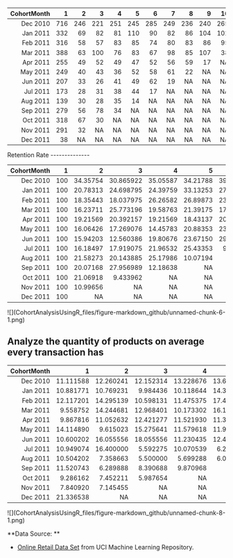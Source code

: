 <table class="table table-condensed">
<thead>
<tr>
<th style="text-align:right;">
CohortMonth
</th>
<th style="text-align:right;">
1
</th>
<th style="text-align:right;">
2
</th>
<th style="text-align:right;">
3
</th>
<th style="text-align:right;">
4
</th>
<th style="text-align:right;">
5
</th>
<th style="text-align:right;">
6
</th>
<th style="text-align:right;">
7
</th>
<th style="text-align:right;">
8
</th>
<th style="text-align:right;">
9
</th>
<th style="text-align:right;">
10
</th>
<th style="text-align:right;">
11
</th>
<th style="text-align:right;">
12
</th>
<th style="text-align:right;">
13
</th>
</tr>
</thead>
<tbody>
<tr>
<td style="text-align:right;">
Dec 2010
</td>
<td style="text-align:right;">
716
</td>
<td style="text-align:right;">
246
</td>
<td style="text-align:right;">
221
</td>
<td style="text-align:right;">
251
</td>
<td style="text-align:right;">
245
</td>
<td style="text-align:right;">
285
</td>
<td style="text-align:right;">
249
</td>
<td style="text-align:right;">
236
</td>
<td style="text-align:right;">
240
</td>
<td style="text-align:right;">
265
</td>
<td style="text-align:right;">
254
</td>
<td style="text-align:right;">
348
</td>
<td style="text-align:right;">
172
</td>
</tr>
<tr>
<td style="text-align:right;">
Jan 2011
</td>
<td style="text-align:right;">
332
</td>
<td style="text-align:right;">
69
</td>
<td style="text-align:right;">
82
</td>
<td style="text-align:right;">
81
</td>
<td style="text-align:right;">
110
</td>
<td style="text-align:right;">
90
</td>
<td style="text-align:right;">
82
</td>
<td style="text-align:right;">
86
</td>
<td style="text-align:right;">
104
</td>
<td style="text-align:right;">
102
</td>
<td style="text-align:right;">
124
</td>
<td style="text-align:right;">
45
</td>
<td style="text-align:right;">
NA
</td>
</tr>
<tr>
<td style="text-align:right;">
Feb 2011
</td>
<td style="text-align:right;">
316
</td>
<td style="text-align:right;">
58
</td>
<td style="text-align:right;">
57
</td>
<td style="text-align:right;">
83
</td>
<td style="text-align:right;">
85
</td>
<td style="text-align:right;">
74
</td>
<td style="text-align:right;">
80
</td>
<td style="text-align:right;">
83
</td>
<td style="text-align:right;">
86
</td>
<td style="text-align:right;">
95
</td>
<td style="text-align:right;">
28
</td>
<td style="text-align:right;">
NA
</td>
<td style="text-align:right;">
NA
</td>
</tr>
<tr>
<td style="text-align:right;">
Mar 2011
</td>
<td style="text-align:right;">
388
</td>
<td style="text-align:right;">
63
</td>
<td style="text-align:right;">
100
</td>
<td style="text-align:right;">
76
</td>
<td style="text-align:right;">
83
</td>
<td style="text-align:right;">
67
</td>
<td style="text-align:right;">
98
</td>
<td style="text-align:right;">
85
</td>
<td style="text-align:right;">
107
</td>
<td style="text-align:right;">
38
</td>
<td style="text-align:right;">
NA
</td>
<td style="text-align:right;">
NA
</td>
<td style="text-align:right;">
NA
</td>
</tr>
<tr>
<td style="text-align:right;">
Apr 2011
</td>
<td style="text-align:right;">
255
</td>
<td style="text-align:right;">
49
</td>
<td style="text-align:right;">
52
</td>
<td style="text-align:right;">
49
</td>
<td style="text-align:right;">
47
</td>
<td style="text-align:right;">
52
</td>
<td style="text-align:right;">
56
</td>
<td style="text-align:right;">
59
</td>
<td style="text-align:right;">
17
</td>
<td style="text-align:right;">
NA
</td>
<td style="text-align:right;">
NA
</td>
<td style="text-align:right;">
NA
</td>
<td style="text-align:right;">
NA
</td>
</tr>
<tr>
<td style="text-align:right;">
May 2011
</td>
<td style="text-align:right;">
249
</td>
<td style="text-align:right;">
40
</td>
<td style="text-align:right;">
43
</td>
<td style="text-align:right;">
36
</td>
<td style="text-align:right;">
52
</td>
<td style="text-align:right;">
58
</td>
<td style="text-align:right;">
61
</td>
<td style="text-align:right;">
22
</td>
<td style="text-align:right;">
NA
</td>
<td style="text-align:right;">
NA
</td>
<td style="text-align:right;">
NA
</td>
<td style="text-align:right;">
NA
</td>
<td style="text-align:right;">
NA
</td>
</tr>
<tr>
<td style="text-align:right;">
Jun 2011
</td>
<td style="text-align:right;">
207
</td>
<td style="text-align:right;">
33
</td>
<td style="text-align:right;">
26
</td>
<td style="text-align:right;">
41
</td>
<td style="text-align:right;">
49
</td>
<td style="text-align:right;">
62
</td>
<td style="text-align:right;">
19
</td>
<td style="text-align:right;">
NA
</td>
<td style="text-align:right;">
NA
</td>
<td style="text-align:right;">
NA
</td>
<td style="text-align:right;">
NA
</td>
<td style="text-align:right;">
NA
</td>
<td style="text-align:right;">
NA
</td>
</tr>
<tr>
<td style="text-align:right;">
Jul 2011
</td>
<td style="text-align:right;">
173
</td>
<td style="text-align:right;">
28
</td>
<td style="text-align:right;">
31
</td>
<td style="text-align:right;">
38
</td>
<td style="text-align:right;">
44
</td>
<td style="text-align:right;">
17
</td>
<td style="text-align:right;">
NA
</td>
<td style="text-align:right;">
NA
</td>
<td style="text-align:right;">
NA
</td>
<td style="text-align:right;">
NA
</td>
<td style="text-align:right;">
NA
</td>
<td style="text-align:right;">
NA
</td>
<td style="text-align:right;">
NA
</td>
</tr>
<tr>
<td style="text-align:right;">
Aug 2011
</td>
<td style="text-align:right;">
139
</td>
<td style="text-align:right;">
30
</td>
<td style="text-align:right;">
28
</td>
<td style="text-align:right;">
35
</td>
<td style="text-align:right;">
14
</td>
<td style="text-align:right;">
NA
</td>
<td style="text-align:right;">
NA
</td>
<td style="text-align:right;">
NA
</td>
<td style="text-align:right;">
NA
</td>
<td style="text-align:right;">
NA
</td>
<td style="text-align:right;">
NA
</td>
<td style="text-align:right;">
NA
</td>
<td style="text-align:right;">
NA
</td>
</tr>
<tr>
<td style="text-align:right;">
Sep 2011
</td>
<td style="text-align:right;">
279
</td>
<td style="text-align:right;">
56
</td>
<td style="text-align:right;">
78
</td>
<td style="text-align:right;">
34
</td>
<td style="text-align:right;">
NA
</td>
<td style="text-align:right;">
NA
</td>
<td style="text-align:right;">
NA
</td>
<td style="text-align:right;">
NA
</td>
<td style="text-align:right;">
NA
</td>
<td style="text-align:right;">
NA
</td>
<td style="text-align:right;">
NA
</td>
<td style="text-align:right;">
NA
</td>
<td style="text-align:right;">
NA
</td>
</tr>
<tr>
<td style="text-align:right;">
Oct 2011
</td>
<td style="text-align:right;">
318
</td>
<td style="text-align:right;">
67
</td>
<td style="text-align:right;">
30
</td>
<td style="text-align:right;">
NA
</td>
<td style="text-align:right;">
NA
</td>
<td style="text-align:right;">
NA
</td>
<td style="text-align:right;">
NA
</td>
<td style="text-align:right;">
NA
</td>
<td style="text-align:right;">
NA
</td>
<td style="text-align:right;">
NA
</td>
<td style="text-align:right;">
NA
</td>
<td style="text-align:right;">
NA
</td>
<td style="text-align:right;">
NA
</td>
</tr>
<tr>
<td style="text-align:right;">
Nov 2011
</td>
<td style="text-align:right;">
291
</td>
<td style="text-align:right;">
32
</td>
<td style="text-align:right;">
NA
</td>
<td style="text-align:right;">
NA
</td>
<td style="text-align:right;">
NA
</td>
<td style="text-align:right;">
NA
</td>
<td style="text-align:right;">
NA
</td>
<td style="text-align:right;">
NA
</td>
<td style="text-align:right;">
NA
</td>
<td style="text-align:right;">
NA
</td>
<td style="text-align:right;">
NA
</td>
<td style="text-align:right;">
NA
</td>
<td style="text-align:right;">
NA
</td>
</tr>
<tr>
<td style="text-align:right;">
Dec 2011
</td>
<td style="text-align:right;">
38
</td>
<td style="text-align:right;">
NA
</td>
<td style="text-align:right;">
NA
</td>
<td style="text-align:right;">
NA
</td>
<td style="text-align:right;">
NA
</td>
<td style="text-align:right;">
NA
</td>
<td style="text-align:right;">
NA
</td>
<td style="text-align:right;">
NA
</td>
<td style="text-align:right;">
NA
</td>
<td style="text-align:right;">
NA
</td>
<td style="text-align:right;">
NA
</td>
<td style="text-align:right;">
NA
</td>
<td style="text-align:right;">
NA
</td>
</tr>
</tbody>
</table>
Retention Rate
--------------

<table class="table table-condensed">
<thead>
<tr>
<th style="text-align:right;">
CohortMonth
</th>
<th style="text-align:right;">
1
</th>
<th style="text-align:right;">
2
</th>
<th style="text-align:right;">
3
</th>
<th style="text-align:right;">
4
</th>
<th style="text-align:right;">
5
</th>
<th style="text-align:right;">
6
</th>
<th style="text-align:right;">
7
</th>
<th style="text-align:right;">
8
</th>
<th style="text-align:right;">
9
</th>
<th style="text-align:right;">
10
</th>
<th style="text-align:right;">
11
</th>
<th style="text-align:right;">
12
</th>
<th style="text-align:right;">
13
</th>
</tr>
</thead>
<tbody>
<tr>
<td style="text-align:right;">
Dec 2010
</td>
<td style="text-align:right;">
100
</td>
<td style="text-align:right;">
34.35754
</td>
<td style="text-align:right;">
30.865922
</td>
<td style="text-align:right;">
35.05587
</td>
<td style="text-align:right;">
34.21788
</td>
<td style="text-align:right;">
39.80447
</td>
<td style="text-align:right;">
34.776536
</td>
<td style="text-align:right;">
32.960894
</td>
<td style="text-align:right;">
33.519553
</td>
<td style="text-align:right;">
37.011173
</td>
<td style="text-align:right;">
35.474860
</td>
<td style="text-align:right;">
48.60335
</td>
<td style="text-align:right;">
24.02235
</td>
</tr>
<tr>
<td style="text-align:right;">
Jan 2011
</td>
<td style="text-align:right;">
100
</td>
<td style="text-align:right;">
20.78313
</td>
<td style="text-align:right;">
24.698795
</td>
<td style="text-align:right;">
24.39759
</td>
<td style="text-align:right;">
33.13253
</td>
<td style="text-align:right;">
27.10843
</td>
<td style="text-align:right;">
24.698795
</td>
<td style="text-align:right;">
25.903614
</td>
<td style="text-align:right;">
31.325301
</td>
<td style="text-align:right;">
30.722892
</td>
<td style="text-align:right;">
37.349398
</td>
<td style="text-align:right;">
13.55422
</td>
<td style="text-align:right;">
NA
</td>
</tr>
<tr>
<td style="text-align:right;">
Feb 2011
</td>
<td style="text-align:right;">
100
</td>
<td style="text-align:right;">
18.35443
</td>
<td style="text-align:right;">
18.037975
</td>
<td style="text-align:right;">
26.26582
</td>
<td style="text-align:right;">
26.89873
</td>
<td style="text-align:right;">
23.41772
</td>
<td style="text-align:right;">
25.316456
</td>
<td style="text-align:right;">
26.265823
</td>
<td style="text-align:right;">
27.215190
</td>
<td style="text-align:right;">
30.063291
</td>
<td style="text-align:right;">
8.860759
</td>
<td style="text-align:right;">
NA
</td>
<td style="text-align:right;">
NA
</td>
</tr>
<tr>
<td style="text-align:right;">
Mar 2011
</td>
<td style="text-align:right;">
100
</td>
<td style="text-align:right;">
16.23711
</td>
<td style="text-align:right;">
25.773196
</td>
<td style="text-align:right;">
19.58763
</td>
<td style="text-align:right;">
21.39175
</td>
<td style="text-align:right;">
17.26804
</td>
<td style="text-align:right;">
25.257732
</td>
<td style="text-align:right;">
21.907216
</td>
<td style="text-align:right;">
27.577320
</td>
<td style="text-align:right;">
9.793814
</td>
<td style="text-align:right;">
NA
</td>
<td style="text-align:right;">
NA
</td>
<td style="text-align:right;">
NA
</td>
</tr>
<tr>
<td style="text-align:right;">
Apr 2011
</td>
<td style="text-align:right;">
100
</td>
<td style="text-align:right;">
19.21569
</td>
<td style="text-align:right;">
20.392157
</td>
<td style="text-align:right;">
19.21569
</td>
<td style="text-align:right;">
18.43137
</td>
<td style="text-align:right;">
20.39216
</td>
<td style="text-align:right;">
21.960784
</td>
<td style="text-align:right;">
23.137255
</td>
<td style="text-align:right;">
6.666667
</td>
<td style="text-align:right;">
NA
</td>
<td style="text-align:right;">
NA
</td>
<td style="text-align:right;">
NA
</td>
<td style="text-align:right;">
NA
</td>
</tr>
<tr>
<td style="text-align:right;">
May 2011
</td>
<td style="text-align:right;">
100
</td>
<td style="text-align:right;">
16.06426
</td>
<td style="text-align:right;">
17.269076
</td>
<td style="text-align:right;">
14.45783
</td>
<td style="text-align:right;">
20.88353
</td>
<td style="text-align:right;">
23.29317
</td>
<td style="text-align:right;">
24.497992
</td>
<td style="text-align:right;">
8.835341
</td>
<td style="text-align:right;">
NA
</td>
<td style="text-align:right;">
NA
</td>
<td style="text-align:right;">
NA
</td>
<td style="text-align:right;">
NA
</td>
<td style="text-align:right;">
NA
</td>
</tr>
<tr>
<td style="text-align:right;">
Jun 2011
</td>
<td style="text-align:right;">
100
</td>
<td style="text-align:right;">
15.94203
</td>
<td style="text-align:right;">
12.560386
</td>
<td style="text-align:right;">
19.80676
</td>
<td style="text-align:right;">
23.67150
</td>
<td style="text-align:right;">
29.95169
</td>
<td style="text-align:right;">
9.178744
</td>
<td style="text-align:right;">
NA
</td>
<td style="text-align:right;">
NA
</td>
<td style="text-align:right;">
NA
</td>
<td style="text-align:right;">
NA
</td>
<td style="text-align:right;">
NA
</td>
<td style="text-align:right;">
NA
</td>
</tr>
<tr>
<td style="text-align:right;">
Jul 2011
</td>
<td style="text-align:right;">
100
</td>
<td style="text-align:right;">
16.18497
</td>
<td style="text-align:right;">
17.919075
</td>
<td style="text-align:right;">
21.96532
</td>
<td style="text-align:right;">
25.43353
</td>
<td style="text-align:right;">
9.82659
</td>
<td style="text-align:right;">
NA
</td>
<td style="text-align:right;">
NA
</td>
<td style="text-align:right;">
NA
</td>
<td style="text-align:right;">
NA
</td>
<td style="text-align:right;">
NA
</td>
<td style="text-align:right;">
NA
</td>
<td style="text-align:right;">
NA
</td>
</tr>
<tr>
<td style="text-align:right;">
Aug 2011
</td>
<td style="text-align:right;">
100
</td>
<td style="text-align:right;">
21.58273
</td>
<td style="text-align:right;">
20.143885
</td>
<td style="text-align:right;">
25.17986
</td>
<td style="text-align:right;">
10.07194
</td>
<td style="text-align:right;">
NA
</td>
<td style="text-align:right;">
NA
</td>
<td style="text-align:right;">
NA
</td>
<td style="text-align:right;">
NA
</td>
<td style="text-align:right;">
NA
</td>
<td style="text-align:right;">
NA
</td>
<td style="text-align:right;">
NA
</td>
<td style="text-align:right;">
NA
</td>
</tr>
<tr>
<td style="text-align:right;">
Sep 2011
</td>
<td style="text-align:right;">
100
</td>
<td style="text-align:right;">
20.07168
</td>
<td style="text-align:right;">
27.956989
</td>
<td style="text-align:right;">
12.18638
</td>
<td style="text-align:right;">
NA
</td>
<td style="text-align:right;">
NA
</td>
<td style="text-align:right;">
NA
</td>
<td style="text-align:right;">
NA
</td>
<td style="text-align:right;">
NA
</td>
<td style="text-align:right;">
NA
</td>
<td style="text-align:right;">
NA
</td>
<td style="text-align:right;">
NA
</td>
<td style="text-align:right;">
NA
</td>
</tr>
<tr>
<td style="text-align:right;">
Oct 2011
</td>
<td style="text-align:right;">
100
</td>
<td style="text-align:right;">
21.06918
</td>
<td style="text-align:right;">
9.433962
</td>
<td style="text-align:right;">
NA
</td>
<td style="text-align:right;">
NA
</td>
<td style="text-align:right;">
NA
</td>
<td style="text-align:right;">
NA
</td>
<td style="text-align:right;">
NA
</td>
<td style="text-align:right;">
NA
</td>
<td style="text-align:right;">
NA
</td>
<td style="text-align:right;">
NA
</td>
<td style="text-align:right;">
NA
</td>
<td style="text-align:right;">
NA
</td>
</tr>
<tr>
<td style="text-align:right;">
Nov 2011
</td>
<td style="text-align:right;">
100
</td>
<td style="text-align:right;">
10.99656
</td>
<td style="text-align:right;">
NA
</td>
<td style="text-align:right;">
NA
</td>
<td style="text-align:right;">
NA
</td>
<td style="text-align:right;">
NA
</td>
<td style="text-align:right;">
NA
</td>
<td style="text-align:right;">
NA
</td>
<td style="text-align:right;">
NA
</td>
<td style="text-align:right;">
NA
</td>
<td style="text-align:right;">
NA
</td>
<td style="text-align:right;">
NA
</td>
<td style="text-align:right;">
NA
</td>
</tr>
<tr>
<td style="text-align:right;">
Dec 2011
</td>
<td style="text-align:right;">
100
</td>
<td style="text-align:right;">
NA
</td>
<td style="text-align:right;">
NA
</td>
<td style="text-align:right;">
NA
</td>
<td style="text-align:right;">
NA
</td>
<td style="text-align:right;">
NA
</td>
<td style="text-align:right;">
NA
</td>
<td style="text-align:right;">
NA
</td>
<td style="text-align:right;">
NA
</td>
<td style="text-align:right;">
NA
</td>
<td style="text-align:right;">
NA
</td>
<td style="text-align:right;">
NA
</td>
<td style="text-align:right;">
NA
</td>
</tr>
</tbody>
</table>
![](CohortAnalysisUsingR_files/figure-markdown_github/unnamed-chunk-6-1.png)

Analyze the quantity of products on average every transaction has
-----------------------------------------------------------------

<table class="table table-condensed">
<thead>
<tr>
<th style="text-align:right;">
CohortMonth
</th>
<th style="text-align:right;">
1
</th>
<th style="text-align:right;">
2
</th>
<th style="text-align:right;">
3
</th>
<th style="text-align:right;">
4
</th>
<th style="text-align:right;">
5
</th>
<th style="text-align:right;">
6
</th>
<th style="text-align:right;">
7
</th>
<th style="text-align:right;">
8
</th>
<th style="text-align:right;">
9
</th>
<th style="text-align:right;">
10
</th>
<th style="text-align:right;">
11
</th>
<th style="text-align:right;">
12
</th>
<th style="text-align:right;">
13
</th>
</tr>
</thead>
<tbody>
<tr>
<td style="text-align:right;">
Dec 2010
</td>
<td style="text-align:right;">
11.111588
</td>
<td style="text-align:right;">
12.260241
</td>
<td style="text-align:right;">
12.152314
</td>
<td style="text-align:right;">
13.228676
</td>
<td style="text-align:right;">
13.669839
</td>
<td style="text-align:right;">
11.288630
</td>
<td style="text-align:right;">
10.620746
</td>
<td style="text-align:right;">
12.783798
</td>
<td style="text-align:right;">
13.207415
</td>
<td style="text-align:right;">
12.985885
</td>
<td style="text-align:right;">
14.46231
</td>
<td style="text-align:right;">
10.91979
</td>
<td style="text-align:right;">
13.73356
</td>
</tr>
<tr>
<td style="text-align:right;">
Jan 2011
</td>
<td style="text-align:right;">
10.881771
</td>
<td style="text-align:right;">
10.769231
</td>
<td style="text-align:right;">
9.984436
</td>
<td style="text-align:right;">
10.118644
</td>
<td style="text-align:right;">
14.344288
</td>
<td style="text-align:right;">
13.155340
</td>
<td style="text-align:right;">
17.369835
</td>
<td style="text-align:right;">
16.384477
</td>
<td style="text-align:right;">
18.680822
</td>
<td style="text-align:right;">
10.226368
</td>
<td style="text-align:right;">
10.67580
</td>
<td style="text-align:right;">
13.20068
</td>
<td style="text-align:right;">
NA
</td>
</tr>
<tr>
<td style="text-align:right;">
Feb 2011
</td>
<td style="text-align:right;">
12.117201
</td>
<td style="text-align:right;">
14.295139
</td>
<td style="text-align:right;">
10.598131
</td>
<td style="text-align:right;">
11.475375
</td>
<td style="text-align:right;">
17.472727
</td>
<td style="text-align:right;">
12.153203
</td>
<td style="text-align:right;">
17.310811
</td>
<td style="text-align:right;">
13.166052
</td>
<td style="text-align:right;">
13.413121
</td>
<td style="text-align:right;">
15.883848
</td>
<td style="text-align:right;">
14.33981
</td>
<td style="text-align:right;">
NA
</td>
<td style="text-align:right;">
NA
</td>
</tr>
<tr>
<td style="text-align:right;">
Mar 2011
</td>
<td style="text-align:right;">
9.558752
</td>
<td style="text-align:right;">
14.244681
</td>
<td style="text-align:right;">
12.968401
</td>
<td style="text-align:right;">
10.173302
</td>
<td style="text-align:right;">
16.114035
</td>
<td style="text-align:right;">
12.664269
</td>
<td style="text-align:right;">
11.575985
</td>
<td style="text-align:right;">
11.452229
</td>
<td style="text-align:right;">
8.996483
</td>
<td style="text-align:right;">
9.587678
</td>
<td style="text-align:right;">
NA
</td>
<td style="text-align:right;">
NA
</td>
<td style="text-align:right;">
NA
</td>
</tr>
<tr>
<td style="text-align:right;">
Apr 2011
</td>
<td style="text-align:right;">
9.867816
</td>
<td style="text-align:right;">
11.052632
</td>
<td style="text-align:right;">
12.421277
</td>
<td style="text-align:right;">
11.521930
</td>
<td style="text-align:right;">
11.389091
</td>
<td style="text-align:right;">
7.693878
</td>
<td style="text-align:right;">
10.406332
</td>
<td style="text-align:right;">
9.378378
</td>
<td style="text-align:right;">
6.644444
</td>
<td style="text-align:right;">
NA
</td>
<td style="text-align:right;">
NA
</td>
<td style="text-align:right;">
NA
</td>
<td style="text-align:right;">
NA
</td>
</tr>
<tr>
<td style="text-align:right;">
May 2011
</td>
<td style="text-align:right;">
14.114890
</td>
<td style="text-align:right;">
9.615023
</td>
<td style="text-align:right;">
15.275641
</td>
<td style="text-align:right;">
11.579618
</td>
<td style="text-align:right;">
11.929054
</td>
<td style="text-align:right;">
8.507653
</td>
<td style="text-align:right;">
9.786787
</td>
<td style="text-align:right;">
7.313559
</td>
<td style="text-align:right;">
NA
</td>
<td style="text-align:right;">
NA
</td>
<td style="text-align:right;">
NA
</td>
<td style="text-align:right;">
NA
</td>
<td style="text-align:right;">
NA
</td>
</tr>
<tr>
<td style="text-align:right;">
Jun 2011
</td>
<td style="text-align:right;">
10.600202
</td>
<td style="text-align:right;">
16.055556
</td>
<td style="text-align:right;">
18.055556
</td>
<td style="text-align:right;">
11.230435
</td>
<td style="text-align:right;">
12.448598
</td>
<td style="text-align:right;">
7.223629
</td>
<td style="text-align:right;">
9.723810
</td>
<td style="text-align:right;">
NA
</td>
<td style="text-align:right;">
NA
</td>
<td style="text-align:right;">
NA
</td>
<td style="text-align:right;">
NA
</td>
<td style="text-align:right;">
NA
</td>
<td style="text-align:right;">
NA
</td>
</tr>
<tr>
<td style="text-align:right;">
Jul 2011
</td>
<td style="text-align:right;">
10.949074
</td>
<td style="text-align:right;">
16.400000
</td>
<td style="text-align:right;">
5.592275
</td>
<td style="text-align:right;">
10.070539
</td>
<td style="text-align:right;">
6.241379
</td>
<td style="text-align:right;">
7.017094
</td>
<td style="text-align:right;">
NA
</td>
<td style="text-align:right;">
NA
</td>
<td style="text-align:right;">
NA
</td>
<td style="text-align:right;">
NA
</td>
<td style="text-align:right;">
NA
</td>
<td style="text-align:right;">
NA
</td>
<td style="text-align:right;">
NA
</td>
</tr>
<tr>
<td style="text-align:right;">
Aug 2011
</td>
<td style="text-align:right;">
10.504202
</td>
<td style="text-align:right;">
7.358663
</td>
<td style="text-align:right;">
5.500000
</td>
<td style="text-align:right;">
5.699288
</td>
<td style="text-align:right;">
6.018293
</td>
<td style="text-align:right;">
NA
</td>
<td style="text-align:right;">
NA
</td>
<td style="text-align:right;">
NA
</td>
<td style="text-align:right;">
NA
</td>
<td style="text-align:right;">
NA
</td>
<td style="text-align:right;">
NA
</td>
<td style="text-align:right;">
NA
</td>
<td style="text-align:right;">
NA
</td>
</tr>
<tr>
<td style="text-align:right;">
Sep 2011
</td>
<td style="text-align:right;">
11.520743
</td>
<td style="text-align:right;">
6.289888
</td>
<td style="text-align:right;">
8.390688
</td>
<td style="text-align:right;">
9.870968
</td>
<td style="text-align:right;">
NA
</td>
<td style="text-align:right;">
NA
</td>
<td style="text-align:right;">
NA
</td>
<td style="text-align:right;">
NA
</td>
<td style="text-align:right;">
NA
</td>
<td style="text-align:right;">
NA
</td>
<td style="text-align:right;">
NA
</td>
<td style="text-align:right;">
NA
</td>
<td style="text-align:right;">
NA
</td>
</tr>
<tr>
<td style="text-align:right;">
Oct 2011
</td>
<td style="text-align:right;">
9.286162
</td>
<td style="text-align:right;">
7.452211
</td>
<td style="text-align:right;">
5.987654
</td>
<td style="text-align:right;">
NA
</td>
<td style="text-align:right;">
NA
</td>
<td style="text-align:right;">
NA
</td>
<td style="text-align:right;">
NA
</td>
<td style="text-align:right;">
NA
</td>
<td style="text-align:right;">
NA
</td>
<td style="text-align:right;">
NA
</td>
<td style="text-align:right;">
NA
</td>
<td style="text-align:right;">
NA
</td>
<td style="text-align:right;">
NA
</td>
</tr>
<tr>
<td style="text-align:right;">
Nov 2011
</td>
<td style="text-align:right;">
7.840920
</td>
<td style="text-align:right;">
7.145455
</td>
<td style="text-align:right;">
NA
</td>
<td style="text-align:right;">
NA
</td>
<td style="text-align:right;">
NA
</td>
<td style="text-align:right;">
NA
</td>
<td style="text-align:right;">
NA
</td>
<td style="text-align:right;">
NA
</td>
<td style="text-align:right;">
NA
</td>
<td style="text-align:right;">
NA
</td>
<td style="text-align:right;">
NA
</td>
<td style="text-align:right;">
NA
</td>
<td style="text-align:right;">
NA
</td>
</tr>
<tr>
<td style="text-align:right;">
Dec 2011
</td>
<td style="text-align:right;">
21.336538
</td>
<td style="text-align:right;">
NA
</td>
<td style="text-align:right;">
NA
</td>
<td style="text-align:right;">
NA
</td>
<td style="text-align:right;">
NA
</td>
<td style="text-align:right;">
NA
</td>
<td style="text-align:right;">
NA
</td>
<td style="text-align:right;">
NA
</td>
<td style="text-align:right;">
NA
</td>
<td style="text-align:right;">
NA
</td>
<td style="text-align:right;">
NA
</td>
<td style="text-align:right;">
NA
</td>
<td style="text-align:right;">
NA
</td>
</tr>
</tbody>
</table>
![](CohortAnalysisUsingR_files/figure-markdown_github/unnamed-chunk-8-1.png)

**Data Source: **

-   [Online Retail Data Set](https://archive.ics.uci.edu/ml/datasets/online+retail) from UCI Machine Learning Repository.
